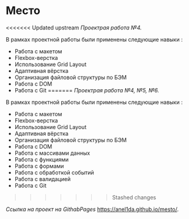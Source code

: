 # Место #
<<<<<<< Updated upstream
*Проектрая работа №4.*

В рамках проектной работы были применены следующие навыки : 
 * Работа с макетом
 * Flexbox-верстка
 * Использование Grid Layout
 * Адаптивная вёрстка
 * Организация файловой структуры по БЭМ
 * Работа с DOM
 * Работа с Git
=======
*Проектрая работа №4, №5, №6.*

В рамках проектной работы были применены следующие навыки : 
* Работа с макетом
* Flexbox-верстка
* Использование Grid Layout
* Адаптивная вёрстка
* Организация файловой структуры по БЭМ
* Работа с DOM
* Работа с массивами данных
* Работа с функциями
* Работа с формами
* Работа с обработкой событий
* Работа с валидацией
* Работа с Git
>>>>>>> Stashed changes

*Ссылка на проект на GithabPages*
 https://anel1da.github.io/mesto/.